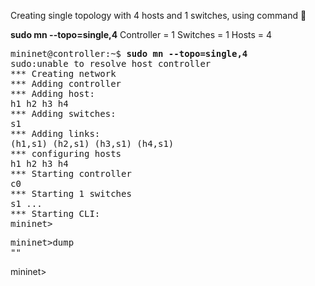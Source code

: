 Creating single topology with 4 hosts and 1 switches, using command :8ball: 


<b>sudo mn --topo=single,4</b>
Controller = 1
Switches = 1
Hosts      = 4 
<pre>
mininet@controller:~$ <b>sudo mn --topo=single,4</b>
sudo:unable to resolve host controller
*** Creating network
*** Adding controller
*** Adding host:
h1 h2 h3 h4
*** Adding switches:
s1
*** Adding links:
(h1,s1) (h2,s1) (h3,s1) (h4,s1)
*** configuring hosts
h1 h2 h3 h4
*** Starting controller
c0
*** Starting 1 switches
s1 ...
*** Starting CLI:
mininet>
</pre>

<pre>
mininet>dump
"<host h1: h1-eth0:10.0.0.1 pid=1215>"
</pre>
<host h2: h2-eth0:10.0.0.2 pid=1219>
<host h3: h3-eth0:10.0.0.3 pid=1221>
<host h4: h4-eth0:10.0.0.4 pid=1223>
<OVSSwitch s1: lo:127.0.0.1,s1-eth1:none,s1-eth2:none,s1-eth3:none,s1-eth4:none
pid=1228>
<Controller c0:127.0.0.1:6633 pid=1208>
mininet> 


